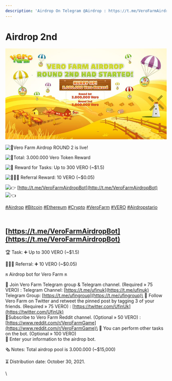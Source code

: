 ```yaml
---
description: 'Airdrop On Telegram @Airdrop : https://t.me/VeroFarmAirdropBot'
---
```


# Airdrop 2nd

![](../../.gitbook/assets/3f054314-e7a0-41f5-9e37-d2c7c837c73e.jpg)

&#x20;<img src="https://web.telegram.org/k/assets/img/emoji/1f4e3.png" alt="📣" data-size="line">Vero Farm Airdrop ROUND 2 is live!

&#x20;<img src="https://web.telegram.org/k/assets/img/emoji/1f4cc.png" alt="📌" data-size="line">Total: 3.000.000 Vero Token Reward&#x20;

<img src="https://web.telegram.org/k/assets/img/emoji/1f4cc.png" alt="📌" data-size="line"> Reward for Tasks: Up to 300 VERO (\~$1.5)

&#x20;<img src="https://web.telegram.org/k/assets/img/emoji/1f468-200d-1f469-200d-1f467.png" alt="👨‍👩‍👧" data-size="line"> Referral Reward: 10 VERO (\~$0.05)

&#x20;<img src="https://web.telegram.org/k/assets/img/emoji/1f449.png" alt="👉" data-size="line"> [http://t.me/VeroFarmAirdropBot](http://t.me/VeroFarmAirdropBot) <img src="https://web.telegram.org/k/assets/img/emoji/1f448.png" alt="👈" data-size="line">

&#x20;[#Airdrop](tg://search\_hashtag?hashtag=Airdrop) [#Bitcoin](tg://search\_hashtag?hashtag=Bitcoin) [#Ethereum](tg://search\_hashtag?hashtag=Ethereum) [#Crypto](tg://search\_hashtag?hashtag=Crypto) [#VeroFarm](tg://search\_hashtag?hashtag=VeroFarm) [#VERO](tg://search\_hashtag?hashtag=VERO) [#Airdropstario](tg://search\_hashtag?hashtag=Airdropstario)

\
[https://t.me/VeroFarmAirdropBot](https://t.me/VeroFarmAirdropBot)
------------------------------------------------------------------

🏆 Task: ➕ Up to 300 VERO (\~$1.5)

👨‍👩‍👧 Referral: ➕ 10 VERO (\~$0.05)

🔛 Airdrop bot for Vero Farm 🔛

💠 Join Vero Farm Telegram group & Telegram channel. (Required » 75 VERO) : Telegram Channel: [https://t.me/ufinuk](https://t.me/ufinuk) Telegram Group: [https://t.me/ufingroup](https://t.me/ufingroup)\
💠 Follow Vero Farm on Twitter and retweet the pinned post by tagging 3 of your friends. (Required » 75 VERO) : [https://twitter.com/UfinUk](https://twitter.com/UfinUk) \
💠Subscribe to Vero Farm Reddit channel. (Optional » 50 VERO) : [https://www.reddit.com/r/VeroFarmGame](https://www.reddit.com/r/VeroFarmGame)\
💠 You can perform other tasks on the bot. (Optional » 100 VERO) \
💠 Enter your information to the airdrop bot.

🗞 Notes: Total airdrop pool is 3.000.000 (\~$15,000)

⏳ Distribution date: October 30, 2021.

\
